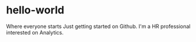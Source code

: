 # hello-world
Where everyone starts
Just getting started on Github. I'm a HR professional interested on Analytics.

